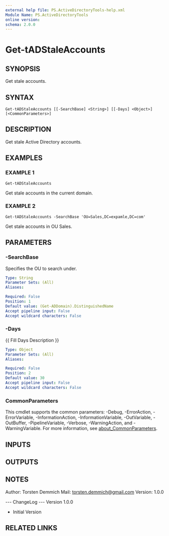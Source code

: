 ```yaml
---
external help file: PS.ActiveDirectoryTools-help.xml
Module Name: PS.ActiveDirectoryTools
online version:
schema: 2.0.0
---
```


# Get-tADStaleAccounts

## SYNOPSIS
Get stale accounts.

## SYNTAX

```
Get-tADStaleAccounts [[-SearchBase] <String>] [[-Days] <Object>] [<CommonParameters>]
```

## DESCRIPTION
Get stale Active Directory accounts.

## EXAMPLES

### EXAMPLE 1
```
Get-tADStaleAccounts
```

Get stale accounts in the current domain.

### EXAMPLE 2
```
Get-tADStaleAccounts -SearchBase 'OU=Sales,DC=expamle,DC=com'
```

Get stale accounts in OU Sales.

## PARAMETERS

### -SearchBase
Specifies the OU to search under.

```yaml
Type: String
Parameter Sets: (All)
Aliases:

Required: False
Position: 1
Default value: (Get-ADDomain).DistinguishedName
Accept pipeline input: False
Accept wildcard characters: False
```

### -Days
{{ Fill Days Description }}

```yaml
Type: Object
Parameter Sets: (All)
Aliases:

Required: False
Position: 2
Default value: 30
Accept pipeline input: False
Accept wildcard characters: False
```

### CommonParameters
This cmdlet supports the common parameters: -Debug, -ErrorAction, -ErrorVariable, -InformationAction, -InformationVariable, -OutVariable, -OutBuffer, -PipelineVariable, -Verbose, -WarningAction, and -WarningVariable. For more information, see [about_CommonParameters](http://go.microsoft.com/fwlink/?LinkID=113216).

## INPUTS

## OUTPUTS

## NOTES
Author: Torsten Demmich
Mail:   torsten.demmich@gmail.com
Version:	1.0.0

--- ChangeLog ---
Version 1.0.0
  - Initial Version

## RELATED LINKS
